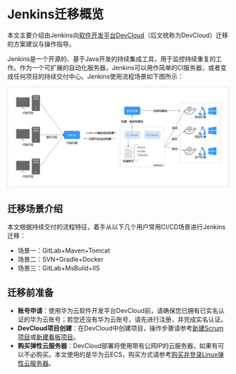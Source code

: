 # **Jenkins迁移概览**<a name="devcloud_migration_0018"></a>

本文主要介绍由Jenkins向[软件开发平台DevCloud](https://www.huaweicloud.com/devcloud/)（后文统称为DevCloud）迁移的方案建议与操作指导。

Jenkins是一个开源的、基于Java开发的持续集成工具，用于监控持续重复的工作。作为一个可扩展的自动化服务器，Jenkins可以用作简单的CI服务器，或者变成任何项目的持续交付中心。Jenkins使用流程场景如下图所示：

![](figures/Jenkins.png)

## **迁移场景介绍**<a name="section19902115615192"></a>

本文根据持续交付的流程特征，着手从以下几个用户常用CI/CD场景进行Jenkins迁移：

-   场景一：GitLab+Maven+Tomcat
-   场景二：SVN+Gradle+Docker
-   场景三：GitLab+MsBuild+IIS

## **迁移前准备**<a name="section2037293102115"></a>

-   **账号申请**：使用华为云软件开发平台DevCloud前，请确保您已拥有已实名认证的华为云账号；若您还没有华为云账号，请先进行注册，并完成实名认证。
-   **DevCloud项目创建**：在DevCloud中创建项目，操作步骤请参考[新建Scrum项目](https://support.huaweicloud.com/usermanual-projectman/devcloud_hlp_00021sm.html)或[新建看板项目](https://support.huaweicloud.com/usermanual-projectman/devcloud_hlp_00021.html#section4)。
-   **购买弹性云服务器**：DevCloud部署将使用带有公网IP的云服务器，如果有可以不必购买。本文使用的是华为云ECS，购买方式请参考[购买并登录Linux弹性云服务器](https://support.huaweicloud.com/qs-ecs/zh-cn_topic_0132727313.html)。

